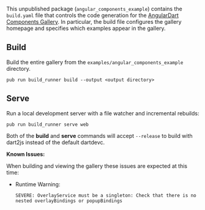 This unpublished package (`angular_components_example`) contains the
`build.yaml` file that controls the code generation for the
[AngularDart Components Gallery].
In particular, the build file configures the gallery homepage and specifies
which examples appear in the gallery.

## Build

Build the entire gallery from the `examples/angular_components_example`
directory.

```
pub run build_runner build --output <output directory>
```

## Serve

Run a local development server with a file watcher and incremental rebuilds:

```
pub run build_runner serve web
```

Both of the __build__ and __serve__ commands will accept `--release` to build
with dart2js instead of the default dartdevc.

__Known Issues:__

When building and viewing the gallery these issues are expected at this time:

*   Runtime Warning:

    `SEVERE: OverlayService must be a singleton: Check that there is no nested
    overlayBindings or popupBindings`

[AngularDart Components Gallery]: https://dart-lang.github.io/angular_components/
[build_runner]: https://pub.dev/packages/build_runner
[build]: https://pub.dev/packages/build

